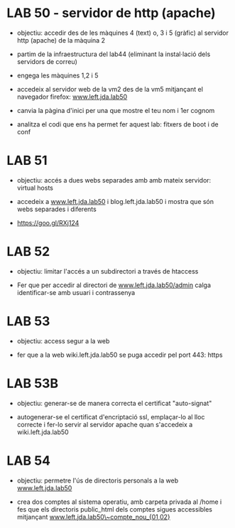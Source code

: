 # LAB 50 - servidor de http (apache)


- objectiu: accedir des de les màquines 4 (text) o, 3 i 5 (gràfic) al servidor http (apache) de la màquina 2

- partim de la infraestructura del lab44 (eliminant la instal·lació dels servidors de correu)

- engega les màquines 1,2 i 5
- accedeix al servidor web de la vm2 des de la vm5 mitjançant el navegador firefox: www.left.jda.lab50
- canvia la pàgina d'inici per una que mostre el teu nom i 1er cognom
- analitza el codi que ens ha permet fer aquest lab: fitxers de boot i de conf

# LAB 51

- objectiu: accés a dues webs separades amb amb mateix servidor: virtual hosts

- accedeix a www.left.jda.lab50 i blog.left.jda.lab50 i mostra que són webs separades i diferents

- https://goo.gl/RXj124

# LAB 52

- objectiu: limitar l'accés a un subdirectori a través de htaccess

- Fer que per accedir al directori de www.left.jda.lab50/admin calga identificar-se amb usuari i contrassenya

# LAB 53

- objectiu: access segur a la web

- fer que a la web wiki.left.jda.lab50 se puga accedir pel port 443: https

# LAB 53B

- objectiu: generar-se de manera correcta el certificat "auto-signat"

- autogenerar-se el certificat d'encriptació ssl, emplaçar-lo al lloc correcte i fer-lo servir al servidor apache quan s'accedeix a wiki.left.jda.lab50

# LAB 54

- objectiu: permetre l'ús de directoris personals a la web www.left.jda.lab50

- crea dos comptes al sistema operatiu, amb carpeta privada al /home i fes que els directoris public_html dels comptes sigues accessibles mitjançant www.left.jda.lab50\~compte_nou_{01,02}

